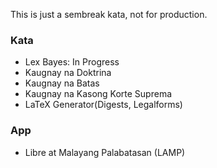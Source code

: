 This is just a sembreak kata, not for production.

### Kata
- Lex Bayes: In Progress
- Kaugnay na Doktrina
- Kaugnay na Batas 
- Kaugnay na Kasong Korte Suprema 
- LaTeX Generator(Digests, Legalforms)

### App
- Libre at Malayang Palabatasan (LAMP)
